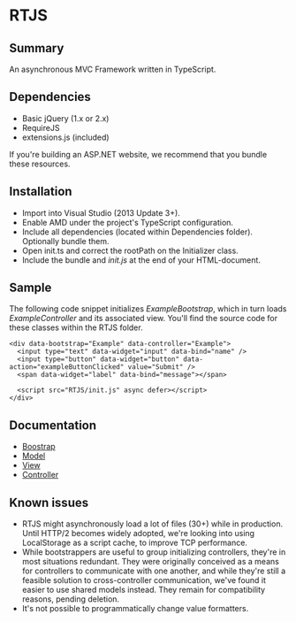 # RTJS
## Summary
An asynchronous MVC Framework written in TypeScript.
## Dependencies
 * Basic jQuery (1.x or 2.x)
 * RequireJS
 * extensions.js (included)
 
If you're building an ASP.NET website, we recommend that you bundle these resources.

## Installation
 * Import into Visual Studio (2013 Update 3+).
 * Enable AMD under the project's TypeScript configuration.
 * Include all dependencies (located within Dependencies folder). Optionally bundle them.
 * Open init.ts and correct the rootPath on the Initializer class. 
 * Include the bundle and _init.js_ at the end of your HTML-document.

## Sample
The following code snippet initializes _ExampleBootstrap_, which in turn loads _ExampleController_ and its associated view. You'll find the source code for these classes within the RTJS folder.

```
<div data-bootstrap="Example" data-controller="Example">
  <input type="text" data-widget="input" data-bind="name" />
  <input type="button" data-widget="button" data-action="exampleButtonClicked" value="Submit" />
  <span data-widget="label" data-bind="message"></span>

  <script src="RTJS/init.js" async defer></script>
</div>
```

## Documentation
* [Boostrap](Documentation/class.Bootstrap.Abstract.Bootstrap.md)
* [Model](Documentation/class.Model.Abstract.Model.md)
* [View](Documentation/class.UI.Views.View.md)
* [Controller](Documentation/class.UI.Controllers.Abstract.Controller.md)

## Known issues
 * RTJS might asynchronously load a lot of files (30+) while in production. Until HTTP/2 becomes widely adopted, we're looking into using LocalStorage as a script cache, to improve TCP performance.
 * While bootstrappers are useful to group initializing controllers, they're in most situations redundant. They were  originally conceived as a means for controllers to communicate with one another, and while they're still a feasible solution to cross-controller communication, we've found it easier to use shared models instead. They remain for compatibility reasons, pending deletion.
 * It's not possible to programmatically change value formatters.
